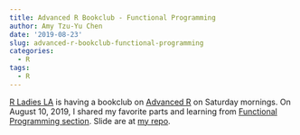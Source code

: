 ```yaml
---
title: Advanced R Bookclub - Functional Programming
author: Amy Tzu-Yu Chen
date: '2019-08-23'
slug: advanced-r-bookclub-functional-programming
categories:
  - R
tags:
  - R
---
```


[R Ladies LA](https://www.meetup.com/rladies-la/) is having a bookclub on [Advanced R](http://adv-r.hadley.nz) on Saturday mornings. On August 10, 2019, I shared my favorite parts and learning from [Functional Programming section](https://adv-r.hadley.nz/fp.html). Slide are at [my repo](https://github.com/amy17519/adv-r-bookclub/blob/master/Advanced%20R%20-%20Functional%20Programming.pdf).